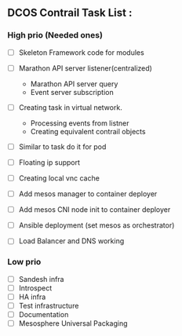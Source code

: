## DCOS Contrail Task List :

### High prio (Needed ones)

- [ ] Skeleton Framework code for modules
- [ ] Marathon API server listener(centralized)
   *  Marathon API server query
   *  Event server subscription  
- [ ] Creating task in virtual network.
   *  Processing events from listner
   *  Creating equivalent contrail objects
- [ ] Similar to task do it for pod 
- [ ] Floating ip support
- [ ] Creating local vnc cache
- [ ] Add mesos manager to container deployer
- [ ] Add mesos CNI node init to container deployer 
- [ ] Ansible deployment (set mesos as orchestrator)
- [ ] Load Balancer and DNS working


### Low prio 

- [ ] Sandesh infra
- [ ] Introspect
- [ ] HA infra
- [ ] Test infrastructure 
- [ ] Documentation
- [ ] Mesosphere Universal Packaging
